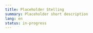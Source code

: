 ```yaml
---
title: Placeholder Stelling
summary: Placeholder short description
lang: en
status: in-progress
---
```

